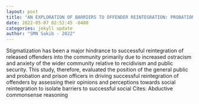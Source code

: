 ```yaml
--- 
layout: post 
title: "AN EXPLORATION OF BARRIERS TO OFFENDER REINTEGRATION: PROBATION AND PRISON OFFICER OPINIONS VS PUBLIC OPINION" 
date: 2022-05-07 02:52:45 -0400 
categories: jekyll update 
author: "SMN Sakib - 2022" 
--- 
```

Stigmatization has been a major hindrance to successful reintegration of released offenders into the community primarily due to increased ostracism and anxiety of the wider community relative to recidivism and public security. This study, therefore, evaluated the position of the general public and probation and prison officers in driving successful reintegration of offenders by assessing their opinions and perceptions towards social reintegration to isolate barriers to successful social Cites: Abductive commonsense reasoning